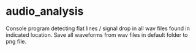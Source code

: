 # audio_analysis
Console program detecting flat lines / signal drop in all wav files found in indicated location.
Save all waveforms from wav files in default folder to png file.